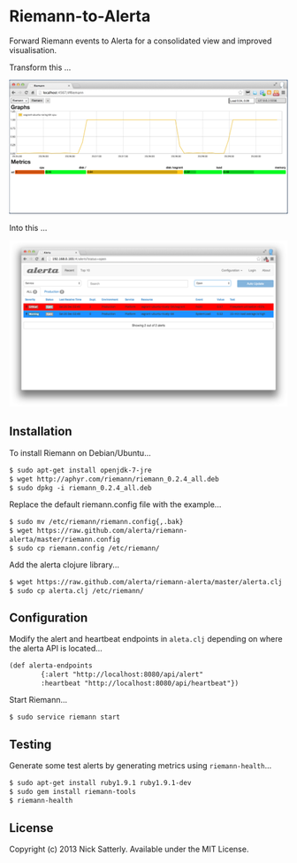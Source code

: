 Riemann-to-Alerta
=================

Forward Riemann events to Alerta for a consolidated view and improved visualisation.

Transform this ...

![nagios](/docs/images/riemann.png?raw=true)

Into this ...

![alerta](/docs/images/riemann26-alerta-v3.png?raw=true)

Installation
------------

To install Riemann on Debian/Ubuntu...

    $ sudo apt-get install openjdk-7-jre
    $ wget http://aphyr.com/riemann/riemann_0.2.4_all.deb
    $ sudo dpkg -i riemann_0.2.4_all.deb

Replace the default riemann.config file with the example...

    $ sudo mv /etc/riemann/riemann.config{,.bak}
    $ wget https://raw.github.com/alerta/riemann-alerta/master/riemann.config
    $ sudo cp riemann.config /etc/riemann/

Add the alerta clojure library...

    $ wget https://raw.github.com/alerta/riemann-alerta/master/alerta.clj
    $ sudo cp alerta.clj /etc/riemann/

Configuration
-------------

Modify the alert and heartbeat endpoints in `aleta.clj` depending on where the alerta API is located...

```
(def alerta-endpoints
        {:alert "http://localhost:8080/api/alert"
        :heartbeat "http://localhost:8080/api/heartbeat"})
```

Start Riemann...
    
    $ sudo service riemann start


Testing
-------

Generate some test alerts by generating metrics using `riemann-health`...

    $ sudo apt-get install ruby1.9.1 ruby1.9.1-dev
    $ sudo gem install riemann-tools
    $ riemann-health

License
-------

Copyright (c) 2013 Nick Satterly. Available under the MIT License.

